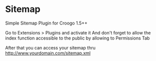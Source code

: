 Sitemap
=======

Simple Sitemap Plugin for Croogo 1.5++

Go to Extensions > Plugins and activate it
And don't forget to allow the index function accessible to the public 
by allowing to Permissions Tab

After that you can access your sitemap thru http://www.yourdomain.com/sitemap.xml
   
